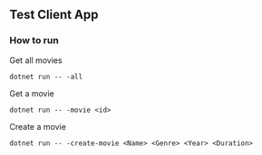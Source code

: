 ## Test Client App

### How to run

Get all movies
    
    dotnet run -- -all
    
Get a movie
    
    dotnet run -- -movie <id>
    
Create a movie
    
    dotnet run -- -create-movie <Name> <Genre> <Year> <Duration>